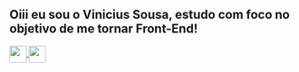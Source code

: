 ## Oiii eu sou o Vinicius Sousa, estudo com foco no objetivo de me tornar Front-End!

<a href="https://github.com/ViniS0usa/github-readme-stats">
  <img align="center" height="30" src="https://github-readme-stats.vercel.app/api?username=ViniS0usa&count_private=true&card_width=380px&show_icons=true&theme=tokyonight" />
</a>
<a href="https://github.com/ViniS0usa/github-readme-stats">
  <img align="center" height="30" src="https://github-readme-stats.vercel.app/api/top-langs/?username=ViniS0usa&layout=compact&theme=tokyonight" />
</a>

